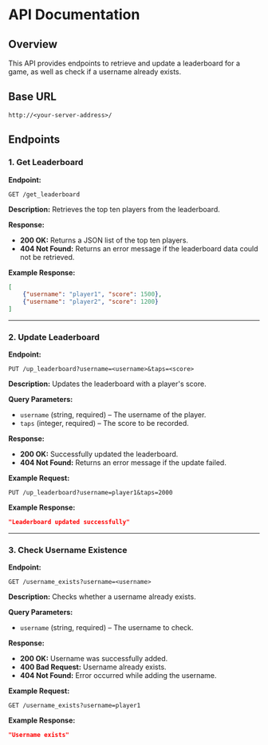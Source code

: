 # API Documentation

## Overview
This API provides endpoints to retrieve and update a leaderboard for a game, as well as check if a username already exists.

## Base URL
```
http://<your-server-address>/
```

## Endpoints

### 1. Get Leaderboard
**Endpoint:**
```
GET /get_leaderboard
```
**Description:**
Retrieves the top ten players from the leaderboard.

**Response:**
- **200 OK:** Returns a JSON list of the top ten players.
- **404 Not Found:** Returns an error message if the leaderboard data could not be retrieved.

**Example Response:**
```json
[
    {"username": "player1", "score": 1500},
    {"username": "player2", "score": 1200}
]
```

---

### 2. Update Leaderboard
**Endpoint:**
```
PUT /up_leaderboard?username=<username>&taps=<score>
```
**Description:**
Updates the leaderboard with a player's score.

**Query Parameters:**
- `username` (string, required) – The username of the player.
- `taps` (integer, required) – The score to be recorded.

**Response:**
- **200 OK:** Successfully updated the leaderboard.
- **404 Not Found:** Returns an error message if the update failed.

**Example Request:**
```
PUT /up_leaderboard?username=player1&taps=2000
```
**Example Response:**
```json
"Leaderboard updated successfully"
```

---

### 3. Check Username Existence
**Endpoint:**
```
GET /username_exists?username=<username>
```
**Description:**
Checks whether a username already exists.

**Query Parameters:**
- `username` (string, required) – The username to check.

**Response:**
- **200 OK:** Username was successfully added.
- **400 Bad Request:** Username already exists.
- **404 Not Found:** Error occurred while adding the username.

**Example Request:**
```
GET /username_exists?username=player1
```
**Example Response:**
```json
"Username exists"
```

